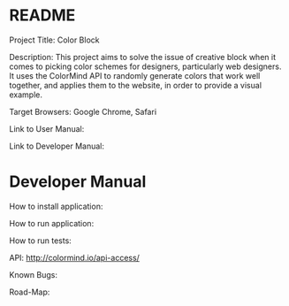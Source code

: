 # README

Project Title: Color Block

Description: This project aims to solve the issue of creative block when it comes to picking color schemes for designers, particularly web designers. It uses the ColorMind API to randomly generate colors that work well together, and applies them to the website, in order to provide a visual example.

Target Browsers: Google Chrome, Safari

Link to User Manual:

Link to Developer Manual:

# Developer Manual

How to install application:

How to run application:

How to run tests:

API: http://colormind.io/api-access/

Known Bugs:

Road-Map: